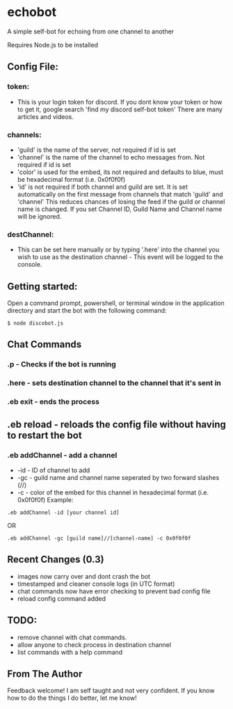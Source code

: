 # echobot

A simple self-bot for echoing from one channel to another

Requires Node.js to be installed

## Config File:

### token:

* This is your login token for discord. If you dont know your token or how to get it, google search 'find my discord self-bot token' There are many articles and videos.

### channels:

* 'guild' is the name of the server, not required if id is set
* 'channel' is the name of the channel to echo messages from. Not required if id is set
* 'color' is used for the embed, its not required and defaults to blue, must be hexadecimal format (i.e. 0x0f0f0f)
* 'id' is not required if both channel and guild are set. It is set automatically on the first message from channels that match 'guild' and 'channel' This reduces chances of losing the feed if the guild or channel name is changed. If you set Channel ID, Guild Name and Channel name will be ignored.


### destChannel:

* This can be set here manually or by typing '.here' into the channel you wish to use as the destination channel - This event will be logged to the console.

## Getting started:

Open a command prompt, powershell, or terminal window in the application directory and start the bot with the following command:

```
$ node discobot.js
```

## Chat Commands

### .p - Checks if the bot is running

### .here - sets destination channel to the channel that it's sent in

### .eb exit - ends the process

## .eb reload - reloads the config file without having to restart the bot

### .eb addChannel - add a channel

* -id - ID of channel to add
* -gc - guild name and channel name seperated by two forward slashes (//)
* -c - color of the embed for this channel in hexadecimal format (i.e. 0x0f0f0f)
Example:

```
.eb addChannel -id [your channel id]
```

OR

```
.eb addChannel -gc [guild name]//[channel-name] -c 0x0f0f0f
```

## Recent Changes (0.3)

* images now carry over and dont crash the bot
* timestamped and cleaner console logs (in UTC format)
* chat commands now have error checking to prevent bad config file
* reload config command added

## TODO:

* remove channel with chat commands.
* allow anyone to check process in destination channel
* list commands with a help command

## From The Author

Feedback welcome! I am self taught and not very confident. If you know how to do the things I do better, let me know!